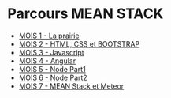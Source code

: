 # Parcours MEAN STACK

* [MOIS 1 - La prairie](https://github.com/tonytiratay/parcours-mean-stack/blob/master/NEWPRAIRIE.md)
* [MOIS 2 - HTML, CSS et BOOTSTRAP](https://github.com/tonytiratay/parcours-mean-stack/blob/master/HTML.md)
* [MOIS 3 - Javascript](https://github.com/tonytiratay/parcours-mean-stack/blob/master/JAVASCRIPT.md)
* [MOIS 4 - Angular](https://github.com/tonytiratay/parcours-mean-stack/blob/master/ANGULAR.md)
* [MOIS 5 - Node Part1](https://github.com/tonytiratay/parcours-mean-stack/blob/master/NODEJS-PART1.md)
* [MOIS 6 - Node Part2](https://github.com/tonytiratay/parcours-mean-stack/blob/master/NODEJS-PART2.md)
* [MOIS 7 - MEAN Stack et Meteor](https://github.com/tonytiratay/parcours-mean-stack/blob/master/MEANSTACK-ET-METEOR.md)









